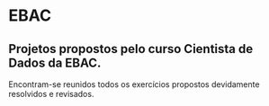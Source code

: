 # EBAC
## Projetos propostos pelo curso Cientista de Dados da EBAC.

Encontram-se reunidos todos os exercícios propostos devidamente resolvidos e revisados.
